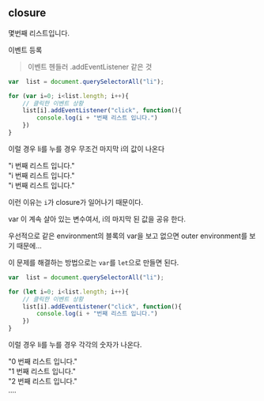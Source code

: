 ## closure

몇번째 리스트입니다.

이벤트 등록

> 이벤트 헨들러
.addEventListener 같은 것

```javascript
var  list = document.querySelectorAll("li");

for (var i=0; i<list.length; i++){
	// 클릭한 이벤트 상황
	list[i].addEventListener("click", function(){
		console.log(i + "번째 리스트 입니다.")
	})
}
```

이럴 경우 li를 누를 경우 무조건 마지막 i의 값이 나온다

"i 번째 리스트 입니다." <br>
"i 번째 리스트 입니다." <br>
"i 번째 리스트 입니다." <br>

이런 이유는 `i`가 closure가 일어나기 때문이다.

var 이 계속 살아 있는 변수여서, i의 마지막 된 값을 공유 한다.

우선적으로 같은 environment의 블록의 var을 보고 없으면 outer environment를 보기 때문에...

이 문제를 해결하는 방법으로는 `var`를 `let`으로 만들면 된다.

```javascript
var  list = document.querySelectorAll("li");

for (let i=0; i<list.length; i++){
	// 클릭한 이벤트 상황
	list[i].addEventListener("click", function(){
		console.log(i + "번째 리스트 입니다.")
	})
}
```

이럴 경우 li를 누를 경우 각각의 숫자가 나온다.

"0 번째 리스트 입니다."<br>
"1 번째 리스트 입니다."<br>
"2 번째 리스트 입니다."<br>
....